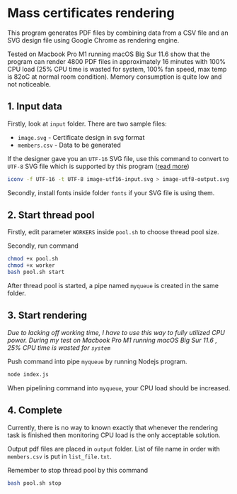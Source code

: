# Mass certificates rendering

This program generates PDF files by combining data from a CSV file and an SVG design file using Google Chrome as rendering engine.

Tested on Macbook Pro M1 running macOS Big Sur 11.6 show that the program can render 4800 PDF files in approximately 16 minutes with 100% CPU load (25% CPU time is wasted for system, 100% fan speed, max temp is 82oC at normal room condition). Memory consumption is quite low and not noticeable. 

## 1. Input data

Firstly, look at `input` folder. There are two sample files:
- `image.svg` - Certificate design in svg format
- `members.csv` - Data to be generated

If the designer gave you an `UTF-16` SVG file, use this command to convert to `UTF-8` SVG file which is supported by this program ([read more](https://www.tecmint.com/convert-files-to-utf-8-encoding-in-linux))

```bash
iconv -f UTF-16 -t UTF-8 image-utf16-input.svg > image-utf8-output.svg
```

Secondly, install fonts inside folder `fonts` if your SVG file is using them.

## 2. Start thread pool

Firstly, edit parameter `WORKERS` inside `pool.sh` to choose thread pool size.

Secondly, run command

```bash
chmod +x pool.sh
chmod +x worker
bash pool.sh start
```

After thread pool is started, a pipe named `myqueue` is created in the same folder.

## 3. Start rendering 

*Due to lacking off working time, I have to use this way to fully utilized CPU power. During my test on Macbook Pro M1 running macOS Big Sur 11.6 , 25% CPU time is wasted for `system`*

Push command into pipe `myqueue` by running Nodejs program.

```bash
node index.js
```

When pipelining command into `myqueue`, your CPU load should be increased.

## 4. Complete

Currently, there is no way to known exactly that whenever the rendering task is finished then monitoring CPU load is the only acceptable solution.

Output pdf files are placed in `output` folder. List of file name in order with `members.csv` is put in `list_file.txt`.

Remember to stop thread pool by this command

```bash
bash pool.sh stop
```
